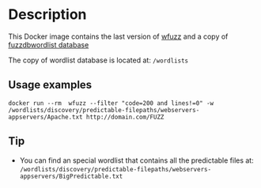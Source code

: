 Description
===========

This Docker image contains the last version of [wfuzz](https://github.com/xmendez/wfuzz) and a copy of [fuzzdbwordlist database](https://github.com/fuzzdb-project/fuzzdb)

The copy of wordlist database is located at: `/wordlists`

Usage examples
--------------

    docker run --rm  wfuzz --filter "code=200 and lines!=0" -w /wordlists/discovery/predictable-filepaths/webservers-appservers/Apache.txt http://domain.com/FUZZ

Tip
---

- You can find an special wordlist that contains all the predictable files at: `/wordlists/discovery/predictable-filepaths/webservers-appservers/BigPredictable.txt`